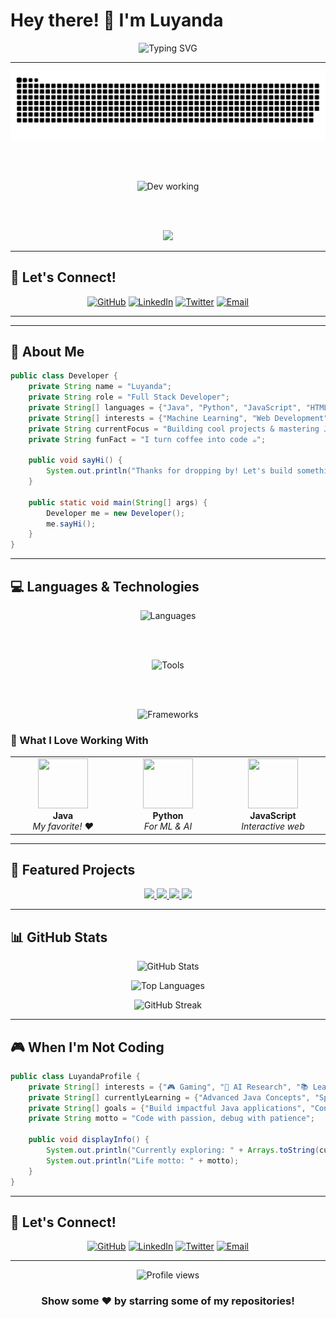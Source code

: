 # Hey there! 👋 I'm Luyanda

<div align="center">
  <img src="https://readme-typing-svg.demolab.com?font=Fira+Code&weight=600&size=28&duration=3000&pause=1000&color=00D4FF&center=true&vCenter=true&width=600&lines=Java+Developer;Software+Engineer;Machine+Learning+Enthusiast;Problem+Solver;Always+Learning+%26+Growing" alt="Typing SVG" />
</div>

---

<div align="center">
  
  <img src="https://raw.githubusercontent.com/platane/platane/output/github-contribution-grid-snake-dark.svg" alt="Snake animation" />
  
  <br><br>
  
  <img src="https://github.com/SP-XD/SP-XD/blob/main/images/dev-working_rounded.gif?raw=true" alt="Dev working" width="600" />
  
  <br><br>
  
  <img src="https://capsule-render.vercel.app/api?type=waving&color=gradient&height=100&section=footer&text=Thanks%20for%20visiting!&fontSize=16&fontAlignY=65&desc=Let's%20connect%20and%20build%20something%20amazing&descAlignY=80&animation=twinkling"/>
  
</div>

---

## 🤝 Let's Connect!

<div align="center">
  
  [![GitHub](https://img.shields.io/badge/GitHub-100000?style=for-the-badge&logo=github&logoColor=white)](https://github.com/luyanda872)
  [![LinkedIn](https://img.shields.io/badge/LinkedIn-0077B5?style=for-the-badge&logo=linkedin&logoColor=white)](https://linkedin.com/in/luyanda872)
  [![Twitter](https://img.shields.io/badge/Twitter-1DA1F2?style=for-the-badge&logo=twitter&logoColor=white)](https://twitter.com/luyanda872)
  [![Email](https://img.shields.io/badge/Email-D14836?style=for-the-badge&logo=gmail&logoColor=white)](mailto:luyanda872@gmail.com)
  
</div>

---

---

## 🚀 About Me

```java
public class Developer {
    private String name = "Luyanda";
    private String role = "Full Stack Developer";
    private String[] languages = {"Java", "Python", "JavaScript", "HTML", "CSS"};
    private String[] interests = {"Machine Learning", "Web Development", "Game Development"};
    private String currentFocus = "Building cool projects & mastering Java";
    private String funFact = "I turn coffee into code ☕";
    
    public void sayHi() {
        System.out.println("Thanks for dropping by! Let's build something amazing together!");
    }
    
    public static void main(String[] args) {
        Developer me = new Developer();
        me.sayHi();
    }
}
```

---

## 💻 Languages & Technologies

<div align="center">
  
  <img src="https://skillicons.dev/icons?i=java,python,javascript,html,css&theme=dark" alt="Languages" />
  
  <br><br>
  
  <img src="https://skillicons.dev/icons?i=git,github,vscode,idea,eclipse&theme=dark" alt="Tools" />
  
  <br><br>
  
  <img src="https://skillicons.dev/icons?i=spring,nodejs,react,tensorflow,mysql&theme=dark" alt="Frameworks" />
  
</div>

### 🎯 What I Love Working With

<div align="center">
  
  <table>
    <tr>
      <td align="center" width="200">
        <img src="https://cdn.jsdelivr.net/gh/devicons/devicon/icons/java/java-original.svg" width="80" height="80"/>
        <br><strong>Java</strong>
        <br><i>My favorite! ❤️</i>
      </td>
      <td align="center" width="200">
        <img src="https://cdn.jsdelivr.net/gh/devicons/devicon/icons/python/python-original.svg" width="80" height="80"/>
        <br><strong>Python</strong>
        <br><i>For ML & AI</i>
      </td>
      <td align="center" width="200">
        <img src="https://cdn.jsdelivr.net/gh/devicons/devicon/icons/javascript/javascript-original.svg" width="80" height="80"/>
        <br><strong>JavaScript</strong>
        <br><i>Interactive web</i>
      </td>
    </tr>
  </table>
  
</div>

---

## 🎯 Featured Projects

<div align="center">
  
  <a href="https://github.com/luyanda872/FourRoom">
    <img src="https://github-readme-stats.vercel.app/api/pin/?username=luyanda872&repo=FourRoom&theme=tokyonight&hide_border=true" />
  </a>
  
  <a href="https://github.com/luyanda872/FashionMNIST">
    <img src="https://github-readme-stats.vercel.app/api/pin/?username=luyanda872&repo=FashionMNIST&theme=tokyonight&hide_border=true" />
  </a>
  
  <a href="https://github.com/luyanda872/Snake-JavaScript">
    <img src="https://github-readme-stats.vercel.app/api/pin/?username=luyanda872&repo=Snake-JavaScript&theme=tokyonight&hide_border=true" />
  </a>
  
  <a href="https://github.com/luyanda872/TicTacToe-JavaScript">
    <img src="https://github-readme-stats.vercel.app/api/pin/?username=luyanda872&repo=TicTacToe-JavaScript&theme=tokyonight&hide_border=true" />
  </a>
  
</div>

---

## 📊 GitHub Stats

<div align="center">
  
  ![GitHub Stats](https://github-readme-stats.vercel.app/api?username=luyanda872&show_icons=true&theme=tokyonight&hide_border=true&count_private=true)
  
  ![Top Languages](https://github-readme-stats.vercel.app/api/top-langs/?username=luyanda872&layout=compact&theme=tokyonight&hide_border=true)
  
  ![GitHub Streak](https://github-readme-streak-stats.herokuapp.com/?user=luyanda872&theme=tokyonight&hide_border=true)
  
</div>

---

## 🎮 When I'm Not Coding

```java
public class LuyandaProfile {
    private String[] interests = {"🎮 Gaming", "🤖 AI Research", "📚 Learning New Tech"};
    private String[] currentlyLearning = {"Advanced Java Concepts", "Spring Framework", "Modern Web Development"};
    private String[] goals = {"Build impactful Java applications", "Contribute to open source"};
    private String motto = "Code with passion, debug with patience";
    
    public void displayInfo() {
        System.out.println("Currently exploring: " + Arrays.toString(currentlyLearning));
        System.out.println("Life motto: " + motto);
    }
}
```

---

## 🤝 Let's Connect!

<div align="center">
  
  [![GitHub](https://img.shields.io/badge/GitHub-100000?style=for-the-badge&logo=github&logoColor=white)](https://github.com/luyanda872)
  [![LinkedIn](https://img.shields.io/badge/LinkedIn-0077B5?style=for-the-badge&logo=linkedin&logoColor=white)](https://linkedin.com/in/luyanda872)
  [![Twitter](https://img.shields.io/badge/Twitter-1DA1F2?style=for-the-badge&logo=twitter&logoColor=white)](https://twitter.com/luyanda872)
  [![Email](https://img.shields.io/badge/Email-D14836?style=for-the-badge&logo=gmail&logoColor=white)](mailto:luyanda872@gmail.com)
  
</div>

---

<div align="center">
  <img src="https://komarev.com/ghpvc/?username=luyanda872&label=Profile%20views&color=0e75b6&style=flat" alt="Profile views" />
  
  ### Show some ❤️ by starring some of my repositories!
</div>
